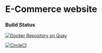 # E-Commerce website


### Build Status


[![Docker Repository on Quay](https://quay.io/repository/vdzundza/shoper/status "Docker Repository on Quay")](https://quay.io/repository/vdzundza/shoper)

[![CircleCI](https://circleci.com/gh/captainkovalsky/shop.svg?style=shield)](https://circleci.com/gh/captainkovalsky/shop)
